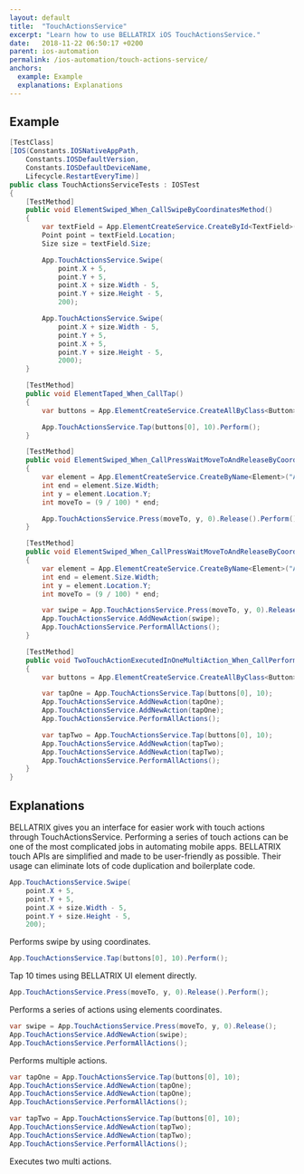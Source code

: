 ```yaml
---
layout: default
title:  "TouchActionsService"
excerpt: "Learn how to use BELLATRIX iOS TouchActionsService."
date:   2018-11-22 06:50:17 +0200
parent: ios-automation
permalink: /ios-automation/touch-actions-service/
anchors:
  example: Example
  explanations: Explanations
---
```

Example
-------
```csharp
[TestClass]
[IOS(Constants.IOSNativeAppPath,
    Constants.IOSDefaultVersion,
    Constants.IOSDefaultDeviceName,
    Lifecycle.RestartEveryTime)]
public class TouchActionsServiceTests : IOSTest
{
    [TestMethod]
    public void ElementSwiped_When_CallSwipeByCoordinatesMethod()
    {
        var textField = App.ElementCreateService.CreateById<TextField>("IntegerA");
        Point point = textField.Location;
        Size size = textField.Size;

        App.TouchActionsService.Swipe(
            point.X + 5,
            point.Y + 5,
            point.X + size.Width - 5,
            point.Y + size.Height - 5,
            200);

        App.TouchActionsService.Swipe(
            point.X + size.Width - 5,
            point.Y + 5,
            point.X + 5,
            point.Y + size.Height - 5,
            2000);
    }

    [TestMethod]
    public void ElementTaped_When_CallTap()
    {
        var buttons = App.ElementCreateService.CreateAllByClass<Button>("XCUIElementTypeButton");

        App.TouchActionsService.Tap(buttons[0], 10).Perform();
    }

    [TestMethod]
    public void ElementSwiped_When_CallPressWaitMoveToAndReleaseByCoordinates()
    {
        var element = App.ElementCreateService.CreateByName<Element>("AppElem");
        int end = element.Size.Width;
        int y = element.Location.Y;
        int moveTo = (9 / 100) * end;

        App.TouchActionsService.Press(moveTo, y, 0).Release().Perform();
    }

    [TestMethod]
    public void ElementSwiped_When_CallPressWaitMoveToAndReleaseByCoordinatesMultiAction()
    {
        var element = App.ElementCreateService.CreateByName<Element>("AppElem");
        int end = element.Size.Width;
        int y = element.Location.Y;
        int moveTo = (9 / 100) * end;

        var swipe = App.TouchActionsService.Press(moveTo, y, 0).Release();
        App.TouchActionsService.AddNewAction(swipe);
        App.TouchActionsService.PerformAllActions();
    }

    [TestMethod]
    public void TwoTouchActionExecutedInOneMultiAction_When_CallPerformAllActions()
    {
        var buttons = App.ElementCreateService.CreateAllByClass<Button>("XCUIElementTypeButton");

        var tapOne = App.TouchActionsService.Tap(buttons[0], 10);
        App.TouchActionsService.AddNewAction(tapOne);
        App.TouchActionsService.AddNewAction(tapOne);
        App.TouchActionsService.PerformAllActions();

        var tapTwo = App.TouchActionsService.Tap(buttons[0], 10);
        App.TouchActionsService.AddNewAction(tapTwo);
        App.TouchActionsService.AddNewAction(tapTwo);
        App.TouchActionsService.PerformAllActions();
    }
}
```

Explanations
------------
BELLATRIX gives you an interface for easier work with touch actions through TouchActionsService. Performing a series of touch actions can be one of the most complicated jobs in automating mobile apps. BELLATRIX touch APIs are simplified and made to be user-friendly as possible. Their usage can eliminate lots of code duplication and boilerplate code.
```csharp
App.TouchActionsService.Swipe(
    point.X + 5,
    point.Y + 5,
    point.X + size.Width - 5,
    point.Y + size.Height - 5,
    200);
```
Performs swipe by using coordinates.
```csharp
App.TouchActionsService.Tap(buttons[0], 10).Perform();
```
Tap 10 times using BELLATRIX UI element directly.
```csharp
App.TouchActionsService.Press(moveTo, y, 0).Release().Perform();
```
Performs a series of actions using elements coordinates.
```csharp
var swipe = App.TouchActionsService.Press(moveTo, y, 0).Release();
App.TouchActionsService.AddNewAction(swipe);
App.TouchActionsService.PerformAllActions();
```
Performs multiple actions.
```csharp
var tapOne = App.TouchActionsService.Tap(buttons[0], 10);
App.TouchActionsService.AddNewAction(tapOne);
App.TouchActionsService.AddNewAction(tapOne);
App.TouchActionsService.PerformAllActions();

var tapTwo = App.TouchActionsService.Tap(buttons[0], 10);
App.TouchActionsService.AddNewAction(tapTwo);
App.TouchActionsService.AddNewAction(tapTwo);
App.TouchActionsService.PerformAllActions();
```
Executes two multi actions.